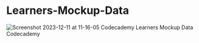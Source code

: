 # Learners-Mockup-Data
![Screenshot 2023-12-11 at 11-16-05 Codecademy Learners Mockup Data Codecademy](https://github.com/rohigithub/Learners-Mockup-Data/assets/86924269/7d0ea52f-6464-408c-aa4a-faa1850b347d)
